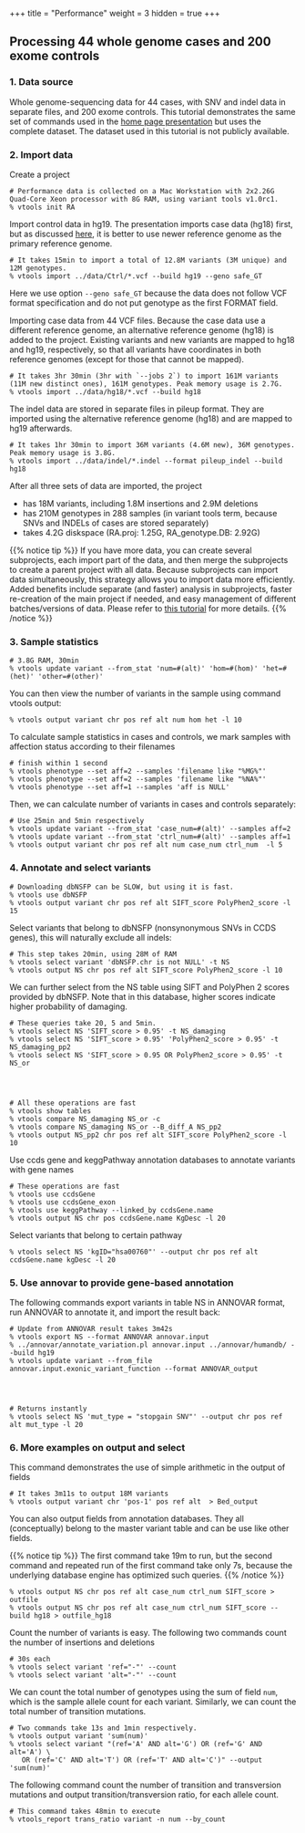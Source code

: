 +++
title = "Performance"
weight = 3
hidden = true
+++


## Processing 44 whole genome cases and 200 exome controls 

### 1. Data source

Whole genome-sequencing data for 44 cases, with SNV and indel data in separate files, and 200 exome controls. This tutorial demonstrates the same set of commands used in the [home page presentation][1] but uses the complete dataset. The dataset used in this tutorial is not publicly available. 



### 2. Import data


Create a project 
    
    # Performance data is collected on a Mac Workstation with 2x2.26G Quad-Core Xeon processor with 8G RAM, using variant tools v1.0rc1.
    % vtools init RA 

    
Import control data in hg19. The presentation imports case data (hg18) first, but as discussed [here][2], it is better to use newer reference genome as the primary reference genome. 

    
    # It takes 15min to import a total of 12.8M variants (3M unique) and 12M genotypes. 
    % vtools import ../data/Ctrl/*.vcf --build hg19 --geno safe_GT
    

Here we use option `--geno safe_GT` because the data does not follow VCF format specification and do not put genotype as the first FORMAT field. 

Importing case data from 44 VCF files. Because the case data use a different reference genome, an alternative reference genome (hg18) is added to the project. Existing variants and new variants are mapped to hg18 and hg19, respectively, so that all variants have coordinates in both reference genomes (except for those that cannot be mapped). 



    # It takes 3hr 30min (3hr with `--jobs 2`) to import 161M variants (11M new distinct ones), 161M genotypes. Peak memory usage is 2.7G. 
    % vtools import ../data/hg18/*.vcf --build hg18
    

The indel data are stored in separate files in pileup format. They are imported using the alternative reference genome (hg18) and are mapped to hg19 afterwards. 



    # It takes 1hr 30min to import 36M variants (4.6M new), 36M genotypes. Peak memory usage is 3.8G. 
    % vtools import ../data/indel/*.indel --format pileup_indel --build hg18
    

After all three sets of data are imported, the project 

*   has 18M variants, including 1.8M insertions and 2.9M deletions 
*   has 210M genotypes in 288 samples (in variant tools term, because SNVs and INDELs of cases are stored separately) 
*   takes 4.2G diskspace (RA.proj: 1.25G, RA_genotype.DB: 2.92G) 

{{% notice tip %}}
If you have more data, you can create several subprojects, each import part of the data, and then merge the subprojects to create a parent project with all data. Because subprojects can import data simultaneously, this strategy allows you to import data more efficiently. Added benefits include separate (and faster) analysis in subprojects, faster re-creation of the main project if needed, and easy management of different batches/versions of data. Please refer to [this tutorial]([3]) for more details. 
{{% /notice %}}


### 3. Sample statistics


    # 3.8G RAM, 30min 
    % vtools update variant --from_stat 'num=#(alt)' 'hom=#(hom)' 'het=#(het)' 'other=#(other)'
    

You can then view the number of variants in the sample using command vtools output: 

    % vtools output variant chr pos ref alt num hom het -l 10
    

To calculate sample statistics in cases and controls, we mark samples with affection status according to their filenames 



    # finish within 1 second 
    % vtools phenotype --set aff=2 --samples 'filename like "%MG%"'
    % vtools phenotype --set aff=2 --samples 'filename like "%NA%"'
    % vtools phenotype --set aff=1 --samples 'aff is NULL'
    

Then, we can calculate number of variants in cases and controls separately: 



    # Use 25min and 5min respectively 
    % vtools update variant --from_stat 'case_num=#(alt)' --samples aff=2
    % vtools update variant --from_stat 'ctrl_num=#(alt)' --samples aff=1
    % vtools output variant chr pos ref alt num case_num ctrl_num  -l 5 
    



### 4. Annotate and select variants


    # Downloading dbNSFP can be SLOW, but using it is fast. 
    % vtools use dbNSFP
    % vtools output variant chr pos ref alt SIFT_score PolyPhen2_score -l 15
    

Select variants that belong to dbNSFP (nonsynonymous SNVs in CCDS genes), this will naturally exclude all indels: 

    # This step takes 20min, using 28M of RAM 
    % vtools select variant 'dbNSFP.chr is not NULL' -t NS
    % vtools output NS chr pos ref alt SIFT_score PolyPhen2_score -l 10
    

We can further select from the NS table using SIFT and PolyPhen 2 scores provided by dbNSFP. Note that in this database, higher scores indicate higher probability of damaging. 



    # These queries take 20, 5 and 5min. 
    % vtools select NS 'SIFT_score > 0.95' -t NS_damaging 
    % vtools select NS 'SIFT_score > 0.95' 'PolyPhen2_score > 0.95' -t NS_damaging_pp2 
    % vtools select NS 'SIFT_score > 0.95 OR PolyPhen2_score > 0.95' -t NS_or
    



    # All these operations are fast 
    % vtools show tables
    % vtools compare NS_damaging NS_or -c
    % vtools compare NS_damaging NS_or --B_diff_A NS_pp2
    % vtools output NS_pp2 chr pos ref alt SIFT_score PolyPhen2_score -l 10
    

Use ccds gene and keggPathway annotation databases to annotate variants with gene names 


    # These operations are fast 
    % vtools use ccdsGene
    % vtools use ccdsGene_exon
    % vtools use keggPathway --linked_by ccdsGene.name
    % vtools output NS chr pos ccdsGene.name KgDesc -l 20
    

Select variants that belong to certain pathway 

    % vtools select NS 'kgID="hsa00760"' --output chr pos ref alt ccdsGene.name kgDesc -l 20
    



### 5. Use annovar to provide gene-based annotation

The following commands export variants in table NS in ANNOVAR format, run ANNOVAR to annotate it, and import the result back: 



    # Update from ANNOVAR result takes 3m42s 
    % vtools export NS --format ANNOVAR annovar.input
    % ../annovar/annotate_variation.pl annovar.input ../annovar/humandb/ --build hg19
    % vtools update variant --from_file annovar.input.exonic_variant_function --format ANNOVAR_output
    



    # Returns instantly 
    % vtools select NS 'mut_type = "stopgain SNV"' --output chr pos ref alt mut_type -l 20
    



### 6. More examples on output and select

This command demonstrates the use of simple arithmetic in the output of fields 

    # It takes 3m11s to output 18M variants 
    % vtools output variant chr 'pos-1' pos ref alt  > Bed_output
    

You can also output fields from annotation databases. They all (conceptually) belong to the master variant table and can be use like other fields. 

{{% notice tip %}}
The first command take 19m to run, but the second command and repeated run of the first command take only 7s, because the underlying database engine has optimized such queries. 
{{% /notice %}}

    % vtools output NS chr pos ref alt case_num ctrl_num SIFT_score > outfile
    % vtools output NS chr pos ref alt case_num ctrl_num SIFT_score --build hg18 > outfile_hg18
    

Count the number of variants is easy. The following two commands count the number of insertions and deletions 

    # 30s each 
    % vtools select variant 'ref="-"' --count 
    % vtools select variant 'alt="-"' --count 
    

We can count the total number of genotypes using the sum of field `num`, which is the sample allele count for each variant. Similarly, we can count the total number of transition mutations. 

    # Two commands take 13s and 1min respectively. 
    % vtools output variant 'sum(num)' 
    % vtools select variant "(ref='A' AND alt='G') OR (ref='G' AND alt='A') \
       OR (ref='C' AND alt='T') OR (ref='T' AND alt='C')" --output 'sum(num)' 
    

The following command count the number of transition and transversion mutations and output transition/transversion ratio, for each allele count. 

    # This command takes 48min to execute 
    % vtools_report trans_ratio variant -n num --by_count

 [1]:  vtools.pdf/
 [2]:    /documentation/vtools_commands/import/
 [3]:    /documentation/tutorials/subprojects/